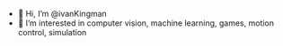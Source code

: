 - 👋 Hi, I’m @ivanKingman
- 👀 I’m interested in computer vision, machine learning, games, motion control, simulation

<!---
ivanKingman/ivanKingman is a ✨ special ✨ repository because its `README.md` (this file) appears on your GitHub profile.
You can click the Preview link to take a look at your changes.
--->
